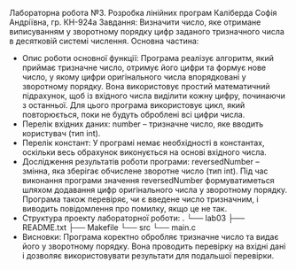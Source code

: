 Лабораторна робота №3. Розробка лінійних програм 
Каліберда Софія Андріївна, гр. КН-924а 
Завдання: Визначити число, яке отримане виписуванням у зворотному порядку цифр заданого тризначного числа в десятковій системі числення.
Основна частина:
 - Опис роботи основної функції: Програма реалізує алгоритм, який приймає тризначне число, отримує його цифри та формує нове число, у якому цифри оригінального числа впорядковані у зворотному порядку. Вона використовує простий математичний підрахунок, щоб із вхідного числа виділити кожну цифру, починаючи з останньої. Для цього програма використовує цикл, який повторюється, поки не будуть оброблені всі цифри числа.
 - Перелік вхідних даних:
 number – тризначне число, яке вводить користувач (тип int).
 - Перелік констант:
У програмі немає необхідності в константах, оскільки весь обрахунок виконується на основі вхідного числа.
 - Дослідження результатів роботи програми:
reversedNumber – змінна, яка зберігає обчислене зворотне число (тип int).
Під час виконання програми значення reversedNumber формуватиметься шляхом додавання цифр оригінального числа у зворотному порядку.
Програма також перевіряє, чи є введене число тризначним, і виводить повідомлення про помилку, якщо це не так.
 - Структура проекту лабораторної роботи: . 
└── lab03 
  ├── README.txt 
  ├── Makefile 
  └── src 
    └── main.c 
 - Висновки: Програма коректно обробляє тризначне число та видає його у зворотному порядку. Вона проводить перевірку на вхідні дані і дозволяє використовувати результати для подальшої перевірки.
